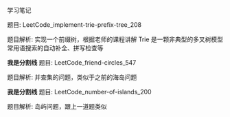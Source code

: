 学习笔记

题目:
LeetCode_implement-trie-prefix-tree_208

题目解析:
实现一个前缀树，根据老师的课程讲解
Trie 是一颗非典型的多叉树模型
常用语搜索的自动补全、拼写检查等


************我是分割线************
题目:
LeetCode_friend-circles_547

题目解析:
并查集的问题，类似于之前的海岛问题

************我是分割线************
题目:
LeetCode_number-of-islands_200

题目解析:
岛屿问题，跟上一道题类似


